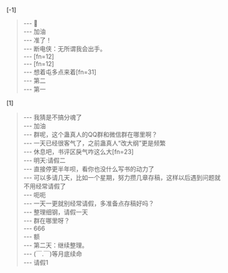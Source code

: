 
[-1] 
>--- 🐔<br>
>--- 加油<br>
>--- 准了！<br>
>--- 断电侠：无所谓我会出手。<br>
>--- [fn=12]<br>
>--- [fn=12]<br>
>--- 想着屯多点来着[fn=31]<br>
>--- 第二<br>
>--- 第一<br>

[1] 
>--- 我猜是不搞分魂了<br>
>--- 加油<br>
>--- 群呢，这个蛊真人的QQ群和微信群在哪里啊？<br>
>--- 一天已经很客气了，之前蛊真人“改大纲”更是频繁<br>
>--- 休息吧，书评区戾气咋这么大[fn=23]<br>
>--- 明天:请假二<br>
>--- 直接停更半年呗，看你也没什么写书的动力了<br>
>--- 可以多请几天，比如一个星期，努力攒几章存稿，这样以后遇到问题就不用经常请假了<br>
>--- 呃呃<br>
>--- 一天一更就别经常请假，多准备点存稿好吗？<br>
>--- 整理细钢，请假一天<br>
>--- 群在哪里呀？<br>
>--- 666<br>
>--- 额<br>
>--- 第二天：继续整理。<br>
>--- (￣.￣)等月底续命<br>
>--- 请假1<br>
